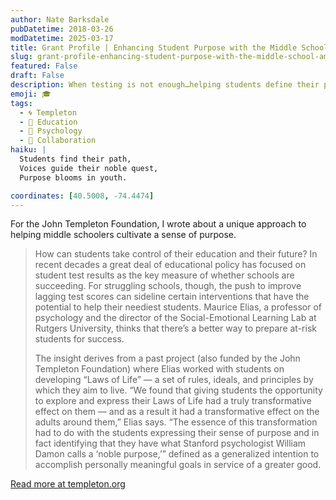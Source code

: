 ```yaml
---
author: Nate Barksdale
pubDatetime: 2018-03-26
modDatetime: 2025-03-17
title: Grant Profile | Enhancing Student Purpose with the Middle School Ambassador Program
slug: grant-profile-enhancing-student-purpose-with-the-middle-school-ambassador-program
featured: False
draft: False
description: When testing is not enough…helping students define their purpose
emoji: 🎓
tags:
  - 🌀 Templeton
  - 🏫 Education
  - 🧠 Psychology
  - 🤝 Collaboration
haiku: |
  Students find their path,  
  Voices guide their noble quest,  
  Purpose blooms in youth.

coordinates: [40.5008, -74.4474]
---
```


For the John Templeton Foundation, I wrote about a unique approach to helping middle schoolers cultivate a sense of purpose.

> How can students take control of their education and their future? In recent decades a great deal of educational policy has focused on student test results as the key measure of whether schools are succeeding. For struggling schools, though, the push to improve lagging test scores can sideline certain interventions that have the potential to help their neediest students. Maurice Elias, a professor of psychology and the director of the Social-Emotional Learning Lab at Rutgers University, thinks that there’s a better way to prepare at-risk students for success.
>
> The insight derives from a past project (also funded by the John Templeton Foundation) where Elias worked with students on developing “Laws of Life” — a set of rules, ideals, and principles by which they aim to live. “We found that giving students the opportunity to explore and express their Laws of Life had a truly transformative effect on them — and as a result it had a transformative effect on the adults around them,” Elias says. “The essence of this transformation had to do with the students expressing their sense of purpose and in fact identifying that they have what Stanford psychologist William Damon calls a ‘noble purpose,’” defined as a generalized intention to accomplish personally meaningful goals in service of a greater good.

[Read more at templeton.org](https://www.templeton.org/grant/enhancing-student-purpose-with-the-middle-school-ambassador-program-a-collaborative-action-research-study-2)
